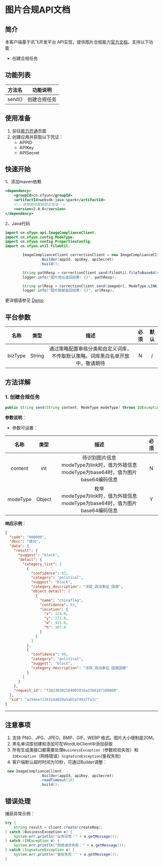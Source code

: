 # 图片合规API文档

## 简介

本客户端基于讯飞开发平台 API实现，提供图片合规能力[官方文档](https://www.xfyun.cn/doc/nlp/ImageModeration/API.html)，支持以下功能：

- 创建合规任务

## 功能列表

| 方法名 | 功能说明     |
| ------ | ------------ |
| send() | 创建合规任务 |

## 使用准备

1. 前往[能力开通](https://www.xfyun.cn/services/preview-picture/)页面
2. 创建应用并获取以下凭证：
   - APPID 
   - APIKey
   - APISecret

## 快速开始

1、添加maven依赖

```xml
<dependency>
    <groupId>cn.xfyun</groupId>
    <artifactId>websdk-java-spark</artifactId>
    <!--请替换成最新稳定版本-->
    <version>2.0.6</version>
</dependency>
```

2、Java代码

```java
import cn.xfyun.api.ImageComplianceClient;
import cn.xfyun.config.ModeType;
import cn.xfyun.config.PropertiesConfig;
import cn.xfyun.util.FileUtil;

        ImageComplianceClient correctionClient = new ImageComplianceClient
                .Builder(appId, apiKey, apiSecret)
                .build();

        String pathResp = correctionClient.send(FileUtil.fileToBase64(resourcePath + imagePath), ModeType.BASE64);
        logger.info("图片地址返回结果: {}", pathResp);

        String urlResp = correctionClient.send(imageUrl, ModeType.LINK);
        logger.info("图片链接返回结果: {}", urlResp);
```

更详细请参见 [Demo](https://github.com/iFLYTEK-OP/websdk-java-demo/blob/main/src/main/java/cn/xfyun/demo/nlp/ImageComplianceClientApp.java)

## 平台参数

|  名称   |  类型  |                             描述                             | 必须 | 默认 |
| :-----: | :----: | :----------------------------------------------------------: | :--: | :--: |
| bizType | String | 通过策略配置审核分类和自定义词库，不传取默认策略。词库黑白名单开放中，敬请期待 |  N   |  /   |

## 方法详解

### 1. 创建合规任务
```java
public String send(String content, ModeType modeType) throws IOException, SignatureException
```
**参数说明**：

- 参数可设置：

|   名称   |  类型  |                             描述                             | 必须 |
| :------: | :----: | :----------------------------------------------------------: | :--: |
| content  |  int   | 待识别图片信息<br/>modeType为link时，值为外链信息<br/>modeType为base64时，值为图片base64编码信息 |  N   |
| modeType | Object | 枚举<br />modeType为link时，值为外链信息<br/>modeType为base64时，值为图片base64编码信息 |  Y   |

**响应示例**：

```json
{
  "code": "000000",
  "desc": "成功",
  "data": {
    "result": {
      "suggest": "block",
      "detail": {
        "category_list": [
          {
            "confidence": 93,
            "category": "political",
            "suggest": "block",
            "category_description": "涉政_政治象征_国旗",
            "object_detail": [
              {
                "name": "chinaflag",
                "confidence": 93,
                "location": {
                  "x": 124.0,
                  "y": 271.0,
                  "w": 415.0,
                  "h": 307.0
                }
              }
            ]
          },
          {
            "confidence": 99,
            "category": "political",
            "suggest": "block",
            "category_description": "涉政_政治象征_国旗国徽"
          }
        ]
      }
    },
    "request_id": "T20230302164002016a33b6197100000"
  },
  "sid": "a154ee7126314a029a5ab5a7491ffa1c"
}
```

---

## 注意事项
1. 支持 PNG、JPG、JPEG、BMP、GIF、WEBP 格式。图片大小限制是20M。
2. 黑名单词库创建和添加可在WordLibClient中添加获取
3. 所有生成类接口都需要处理`BusinessException`（参数校验失败）和`IOException`（网络错误）`SignatureException`(鉴权失败)
6. 客户端默认超时时间为10秒，可通过Builder调整：

```java
 new ImageComplianceClient
                .Builder(appId, apiKey, apiSecret)
                .readTimeout(10)
                .build();
```

## 错误处理
捕获异常示例：
```java
try {
    String result = client.create(createReq);
} catch (BusinessException e) {
    System.err.println("业务异常：" + e.getMessage());
} catch (IOException e) {
    System.err.println("网络请求失败：" + e.getMessage());
} catch (SignatureException e) {
    System.err.println("鉴权失败：" + e.getMessage());
}
```
